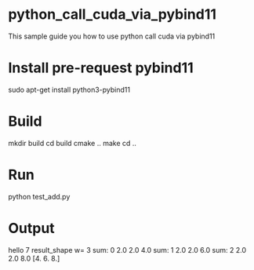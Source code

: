 # python_call_cuda_via_pybind11
This sample guide you how to use python call cuda via pybind11

# Install pre-request pybind11
sudo apt-get install python3-pybind11

# Build
mkdir build
cd build
cmake ..
make
cd ..

# Run
python test_add.py

# Output
hello
7
result_shape w= 3
sum: 0    2.0 2.0 4.0
sum: 1    2.0 2.0 6.0
sum: 2    2.0 2.0 8.0
[4. 6. 8.]  

